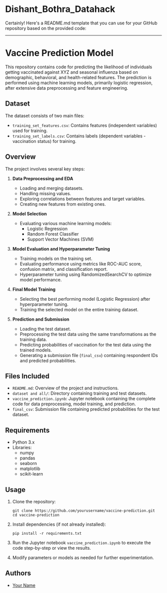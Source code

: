 # Dishant_Bothra_Datahack

Certainly! Here's a README.md template that you can use for your GitHub repository based on the provided code:

---

# Vaccine Prediction Model

This repository contains code for predicting the likelihood of individuals getting vaccinated against XYZ and seasonal influenza based on demographic, behavioral, and health-related features. The prediction is performed using machine learning models, primarily logistic regression, after extensive data preprocessing and feature engineering.

## Dataset

The dataset consists of two main files:
- `training_set_features.csv`: Contains features (independent variables) used for training.
- `training_set_labels.csv`: Contains labels (dependent variables - vaccination status) for training.

## Overview

The project involves several key steps:

1. **Data Preprocessing and EDA**
   - Loading and merging datasets.
   - Handling missing values.
   - Exploring correlations between features and target variables.
   - Creating new features from existing ones.

2. **Model Selection**
   - Evaluating various machine learning models:
     - Logistic Regression
     - Random Forest Classifier
     - Support Vector Machines (SVM)

3. **Model Evaluation and Hyperparameter Tuning**
   - Training models on the training set.
   - Evaluating performance using metrics like ROC-AUC score, confusion matrix, and classification report.
   - Hyperparameter tuning using RandomizedSearchCV to optimize model performance.

4. **Final Model Training**
   - Selecting the best performing model (Logistic Regression) after hyperparameter tuning.
   - Training the selected model on the entire training dataset.

5. **Prediction and Submission**
   - Loading the test dataset.
   - Preprocessing the test data using the same transformations as the training data.
   - Predicting probabilities of vaccination for the test data using the trained models.
   - Generating a submission file (`final_csv`) containing respondent IDs and predicted probabilities.

## Files Included

- `README.md`: Overview of the project and instructions.
- `dataset and all/`: Directory containing training and test datasets.
- `vaccine_prediction.ipynb`: Jupyter notebook containing the complete code for data preprocessing, model training, and prediction.
- `final_csv`: Submission file containing predicted probabilities for the test dataset.

## Requirements

- Python 3.x
- Libraries:
  - numpy
  - pandas
  - seaborn
  - matplotlib
  - scikit-learn

## Usage

1. Clone the repository:
   ```
   git clone https://github.com/yourusername/vaccine-prediction.git
   cd vaccine-prediction
   ```

2. Install dependencies (if not already installed):
   ```
   pip install -r requirements.txt
   ```

3. Run the Jupyter notebook `vaccine_prediction.ipynb` to execute the code step-by-step or view the results.

4. Modify parameters or models as needed for further experimentation.

## Authors

- [Your Name](https://github.com/DishantB0411)


